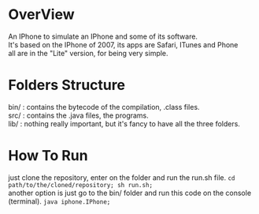 # OverView

An IPhone to simulate an IPhone and some of its software.  
It's based on the IPhone of 2007, its apps are Safari, ITunes and Phone  
all are in the "Lite" version, for being very simple.

# Folders Structure

bin/ : contains the bytecode of the compilation, .class files.  
src/ : contains the .java files, the programs.  
lib/ : nothing really important, but it's fancy to have all the three folders.  

# How To Run

just clone the repository, enter on the folder and run the run.sh file.
<code>cd path/to/the/cloned/repository; sh run.sh;</code>  
another option is just go to the bin/ folder and run this code on the console (terminal).
<code>java iphone.IPhone;</code>
